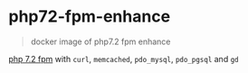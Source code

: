 # php72-fpm-enhance
> docker image of php7.2 fpm enhance

[php 7.2 fpm](https://hub.docker.com/_/php/) with `curl`, `memcached`, `pdo_mysql`, `pdo_pgsql` and `gd`
